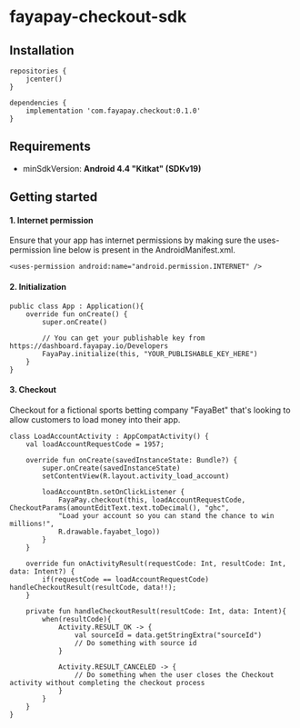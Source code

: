 # fayapay-checkout-sdk

## Installation

```
repositories {
    jcenter()
}

dependencies {
    implementation 'com.fayapay.checkout:0.1.0'
}
```

## Requirements

<ul>
    <li>minSdkVersion: <strong>Android 4.4 "Kitkat" (SDKv19)</strong></li>
</ul>

## Getting started

#### 1. Internet permission

Ensure that your app has internet permissions by making sure the uses-permission line below is present in the AndroidManifest.xml.

`<uses-permission android:name="android.permission.INTERNET" />`

#### 2. Initialization

```
public class App : Application(){
    override fun onCreate() {
        super.onCreate()

        // You can get your publishable key from https://dashboard.fayapay.io/Developers
        FayaPay.initialize(this, "YOUR_PUBLISHABLE_KEY_HERE")
    }
}
```

#### 3. Checkout

Checkout for a fictional sports betting company "FayaBet" that's looking to allow customers to load money into their app.

```
class LoadAccountActivity : AppCompatActivity() {
    val loadAccountRequestCode = 1957;

    override fun onCreate(savedInstanceState: Bundle?) {
        super.onCreate(savedInstanceState)
        setContentView(R.layout.activity_load_account)

        loadAccountBtn.setOnClickListener {
            FayaPay.checkout(this, loadAccountRequestCode, CheckoutParams(amountEditText.text.toDecimal(), "ghc",
            "Load your account so you can stand the chance to win millions!",
            R.drawable.fayabet_logo))
        }
    }

    override fun onActivityResult(requestCode: Int, resultCode: Int, data: Intent?) {
        if(requestCode == loadAccountRequestCode) handleCheckoutResult(resultCode, data!!);
    }

    private fun handleCheckoutResult(resultCode: Int, data: Intent){
        when(resultCode){
            Activity.RESULT_OK -> {
                val sourceId = data.getStringExtra("sourceId")
                // Do something with source id
            }

            Activity.RESULT_CANCELED -> {
                // Do something when the user closes the Checkout activity without completing the checkout process
            }
        }
    }
}
```
